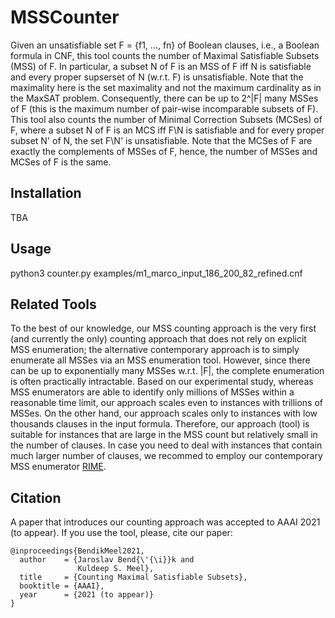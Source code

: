 # MSSCounter
Given an unsatisfiable set F = {f1, ..., fn} of Boolean clauses, i.e., a Boolean formula in CNF, this tool counts the number of Maximal Satisfiable Subsets (MSS) of F. 
In particular, a subset N of F is an MSS of F iff N is satisfiable and every proper supserset of N (w.r.t. F) is unsatisfiable. Note that the maximality here is the set maximality and not the maximum cardinality as in the MaxSAT problem. Consequently, there can be up to 2^|F| many MSSes of F (this is the maximum number of pair-wise incomparable subsets of F). 
This tool also counts the number of Minimal Correction Subsets (MCSes) of F, where a subset N of F is an MCS iff F\N is satisfiable and for every proper subset N' of N, the set F\N' is unsatisfiable. Note that the MCSes of F are exactly the complements of MSSes of F, hence, the number of MSSes and MCSes of F is the same. 

## Installation
TBA

## Usage
python3 counter.py examples/m1_marco_input_186_200_82_refined.cnf

## Related Tools
To the best of our knowledge, our MSS counting approach is the very first (and currently the only) counting approach that does not rely on explicit MSS enumeration; the alternative contemporary approach is to simply enumerate all MSSes via an MSS enumeration tool. However, since there can be up to exponentially many MSSes w.r.t. |F|, the complete enumeration is often practically intractable. Based on our experimental study, whereas MSS enumerators are able to identify only millions of MSSes within a reasonable time limit, our approach scales even to instances with trillions of MSSes. On the other hand, our approach scales only to instances with low thousands clauses in the input formula. Therefore, our approach (tool) is suitable for instances that are large in the MSS count but relatively small in the number of clauses. In case you need to deal with instances that contain much larger number of clauses, we recommed to employ our contemporary MSS enumerator [RIME](https://github.com/jar-ben/rime). 

## Citation
A paper that introduces our counting approach was accepted to AAAI 2021 (to appear). If you use the tool, please, cite our paper:

```
@inproceedings{BendikMeel2021,
  author    = {Jaroslav Bend{\'{\i}}k and
               Kuldeep S. Meel},
  title     = {Counting Maximal Satisfiable Subsets},
  booktitle = {AAAI},
  year      = {2021 (to appear)}
}
```

